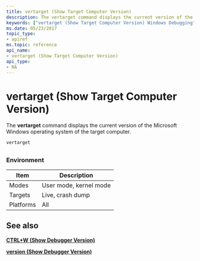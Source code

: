 ```yaml
---
title: vertarget (Show Target Computer Version)
description: The vertarget command displays the current version of the Microsoft Windows operating system of the target computer.
keywords: ["vertarget (Show Target Computer Version) Windows Debugging"]
ms.date: 05/23/2017
topic_type:
- apiref
ms.topic: reference
api_name:
- vertarget (Show Target Computer Version)
api_type:
- NA
---
```


# vertarget (Show Target Computer Version)


The **vertarget** command displays the current version of the Microsoft Windows operating system of the target computer.

`vertarget`

## <span id="ddk_cmd_show_target_computer_version_dbg"></span><span id="DDK_CMD_SHOW_TARGET_COMPUTER_VERSION_DBG"></span>


### Environment

|  Item  | Description          |
|--------|----------------------|
|Modes   |User mode, kernel mode|
|Targets |Live, crash dump      |
|Platforms|All                  |

 

## See also


[**CTRL+W (Show Debugger Version)**](../debugger/ctrl-w--show-debugger-version-.md)

[**version (Show Debugger Version)**](version--show-debugger-version-.md)

 

 







